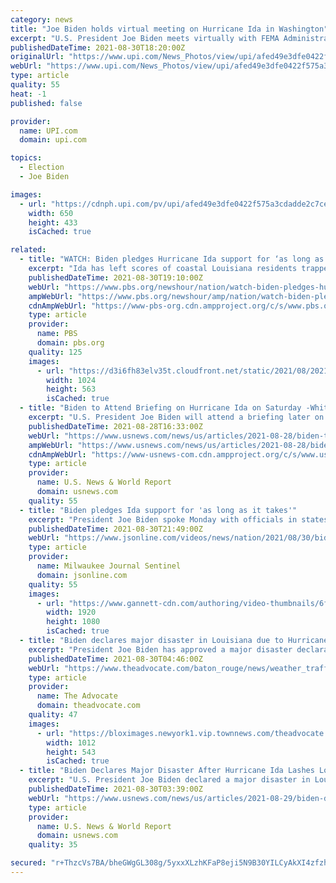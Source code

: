 ```yaml
---
category: news
title: "Joe Biden holds virtual meeting on Hurricane Ida in Washington"
excerpt: "U.S. President Joe Biden meets virtually with FEMA Administrator Deanne Criswell and governors and mayors from States and cities impacted by Hurricane Ida from South Court Auditorium at the White House in Washington,"
publishedDateTime: 2021-08-30T18:20:00Z
originalUrl: "https://www.upi.com/News_Photos/view/upi/afed49e3dfe0422f575a3cdadde2c7ce/Joe-Biden-holds-virtual-meeting-on-Hurricane-Ida-in-Washington/"
webUrl: "https://www.upi.com/News_Photos/view/upi/afed49e3dfe0422f575a3cdadde2c7ce/Joe-Biden-holds-virtual-meeting-on-Hurricane-Ida-in-Washington/"
type: article
quality: 55
heat: -1
published: false

provider:
  name: UPI.com
  domain: upi.com

topics:
  - Election
  - Joe Biden

images:
  - url: "https://cdnph.upi.com/pv/upi/afed49e3dfe0422f575a3cdadde2c7ce/BIDEN-HURRICANE-IDA.jpg"
    width: 650
    height: 433
    isCached: true

related:
  - title: "WATCH: Biden pledges Hurricane Ida support for ‘as long as it takes’"
    excerpt: "Ida has left scores of coastal Louisiana residents trapped by floodwaters and pleading to be rescued, while making a shambles of the electrical grid across a wide swath of the state in the sweltering,"
    publishedDateTime: 2021-08-30T19:10:00Z
    webUrl: "https://www.pbs.org/newshour/nation/watch-biden-pledges-hurricane-ida-support-for-as-long-as-it-takes"
    ampWebUrl: "https://www.pbs.org/newshour/amp/nation/watch-biden-pledges-hurricane-ida-support-for-as-long-as-it-takes"
    cdnAmpWebUrl: "https://www-pbs-org.cdn.ampproject.org/c/s/www.pbs.org/newshour/amp/nation/watch-biden-pledges-hurricane-ida-support-for-as-long-as-it-takes"
    type: article
    provider:
      name: PBS
      domain: pbs.org
    quality: 125
    images:
      - url: "https://d3i6fh83elv35t.cloudfront.net/static/2021/08/2021-08-30T182355Z_554461000_RC2TFP9CFQYB_RTRMADP_3_STORM-IDA-BIDEN-1024x563.jpg"
        width: 1024
        height: 563
        isCached: true
  - title: "Biden to Attend Briefing on Hurricane Ida on Saturday -White House"
    excerpt: "U.S. President Joe Biden will attend a briefing later on Saturday by administration officials on preparations for Hurricane Ida, which is expected to make landfall in the United States this weekend. The briefing is scheduled for 1:30 p."
    publishedDateTime: 2021-08-28T16:33:00Z
    webUrl: "https://www.usnews.com/news/us/articles/2021-08-28/biden-to-attend-briefing-on-hurricane-ida-on-saturday-white-house"
    ampWebUrl: "https://www.usnews.com/news/us/articles/2021-08-28/biden-to-attend-briefing-on-hurricane-ida-on-saturday-white-house?context=amp"
    cdnAmpWebUrl: "https://www-usnews-com.cdn.ampproject.org/c/s/www.usnews.com/news/us/articles/2021-08-28/biden-to-attend-briefing-on-hurricane-ida-on-saturday-white-house?context=amp"
    type: article
    provider:
      name: U.S. News & World Report
      domain: usnews.com
    quality: 55
  - title: "Biden pledges Ida support for 'as long as it takes'"
    excerpt: "President Joe Biden spoke Monday with officials in states pounded by Hurricane Ida and pledged federal suppport \"for as long as it takes\" to help them recover. (Aug. 30)"
    publishedDateTime: 2021-08-30T21:49:00Z
    webUrl: "https://www.jsonline.com/videos/news/nation/2021/08/30/biden-pledges-ida-support-long-takes/5656595001/"
    type: article
    provider:
      name: Milwaukee Journal Sentinel
      domain: jsonline.com
    quality: 55
    images:
      - url: "https://www.gannett-cdn.com/authoring/video-thumbnails/6f57dd2e-348a-40ad-916e-d43af51ffef6_poster.jpg?quality=10"
        width: 1920
        height: 1080
        isCached: true
  - title: "Biden declares major disaster in Louisiana due to Hurricane Ida: Here's what the means"
    excerpt: "President Joe Biden has approved a major disaster declaration for Louisiana due to Hurricane Ida, allowing federal money to be used in recovery efforts."
    publishedDateTime: 2021-08-30T04:46:00Z
    webUrl: "https://www.theadvocate.com/baton_rouge/news/weather_traffic/article_4b978c06-094d-11ec-90fa-eb1d23dfc9ca.html"
    type: article
    provider:
      name: The Advocate
      domain: theadvocate.com
    quality: 47
    images:
      - url: "https://bloximages.newyork1.vip.townnews.com/theadvocate.com/content/tncms/assets/v3/editorial/1/d1/1d121d3e-d436-11eb-aee3-bf9e50fd7cff/60d350d693206.image.jpg?crop=1012%2C543%2C6%2C3&resize=1012%2C543&order=crop%2Cresize"
        width: 1012
        height: 543
        isCached: true
  - title: "Biden Declares Major Disaster After Hurricane Ida Lashes Louisiana"
    excerpt: "U.S. President Joe Biden declared a major disaster in Louisiana and ordered federal aid to supplement recovery efforts in the areas affected by Hurricane Ida, the White House said on Sunday. \"Assistance can include grants for temporary housing and home repairs,"
    publishedDateTime: 2021-08-30T03:39:00Z
    webUrl: "https://www.usnews.com/news/us/articles/2021-08-29/biden-declares-major-disaster-after-hurricane-ida-lashes-louisiana"
    type: article
    provider:
      name: U.S. News & World Report
      domain: usnews.com
    quality: 35

secured: "r+ThzcVs7BA/bheGWgGL308g/5yxxXLzhKFaP8eji5N9B30YILCyAkXI4zfzhlW1U5y16+X5inI4rcZpZ5+PlthtGcbStM+Q35t87eBH3KV3f0ulP0bcFillq7CSkEQn404ox50iKt4owE9e14lyXW2oek/2WfZfBLQ3iNsqAYsJ5rWRVWJLK0KJlIJJYutSmKXqYOs81aqwj2+SGS44ZTlf/YXbUohSG7dssHkNNikobZ0oTwIZ1OieqYgUlAvO4Hc2VgcnqKN85K2nIaFEppdvNECMMJspSs75yTOfBOmfKoqRylFV5KF5QIqv+z2Zicuoqmq5e7onli0GojWfuQt8fN/eYr3bDXRJ9OZtOV4=;FB5W8c9EUV1t+J2+KIejGQ=="
---
```


